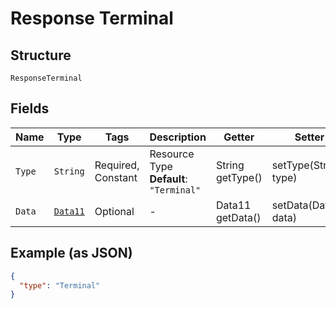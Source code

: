 
# Response Terminal

## Structure

`ResponseTerminal`

## Fields

| Name | Type | Tags | Description | Getter | Setter |
|  --- | --- | --- | --- | --- | --- |
| `Type` | `String` | Required, Constant | Resource Type<br>**Default**: `"Terminal"` | String getType() | setType(String type) |
| `Data` | [`Data11`](../../doc/models/data-11.md) | Optional | - | Data11 getData() | setData(Data11 data) |

## Example (as JSON)

```json
{
  "type": "Terminal"
}
```

